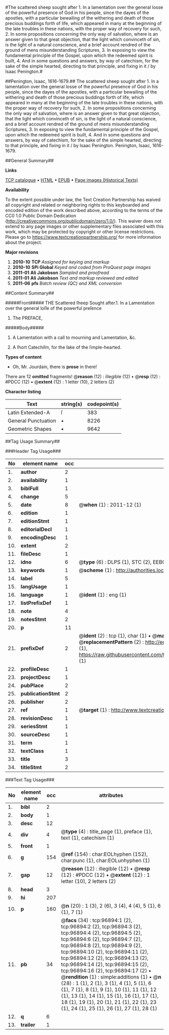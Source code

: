 #The scattered sheep sought after 1. In a lamentation over the general losse of the powerful presence of God in his people, since the dayes of the apostles, with a particular bewailing of the withering and death of those precious buddings forth of life, which appeared in many at the beginning of the late troubles in these nations, with the proper way of recovery for such, 2. In some propositions concerning the only way of salvation, where is an answer given to that great objection, that the light which convinceth of sin, is the light of a natural conscience, and a brief account rendred of the ground of mens misunderstanding Scriptures, 3. In exposing to view the fundamental principle of the Gospel, upon which the redeemed spirit is built, 4. And in some questions and answers, by way of catechism, for the sake of the simple hearted, directing to that principle, and fixing in it / by Isaac Penington.#

##Penington, Isaac, 1616-1679.##
The scattered sheep sought after 1. In a lamentation over the general losse of the powerful presence of God in his people, since the dayes of the apostles, with a particular bewailing of the withering and death of those precious buddings forth of life, which appeared in many at the beginning of the late troubles in these nations, with the proper way of recovery for such, 2. In some propositions concerning the only way of salvation, where is an answer given to that great objection, that the light which convinceth of sin, is the light of a natural conscience, and a brief account rendred of the ground of mens misunderstanding Scriptures, 3. In exposing to view the fundamental principle of the Gospel, upon which the redeemed spirit is built, 4. And in some questions and answers, by way of catechism, for the sake of the simple hearted, directing to that principle, and fixing in it / by Isaac Penington.
Penington, Isaac, 1616-1679.

##General Summary##

**Links**

[TCP catalogue](http://www.ota.ox.ac.uk/tcp/)  • 
[HTML](http://tei.it.ox.ac.uk/tcp/Texts-HTML/free/A54/A54052.html)  • 
[EPUB](http://tei.it.ox.ac.uk/tcp/Texts-EPUB/free/A54/A54052.epub) • 
[Page images (Historical Texts)](https://historicaltexts.jisc.ac.uk/eebo-13044858e)

**Availability**

To the extent possible under law, the Text Creation Partnership has waived all copyright and related or neighboring rights to this keyboarded and encoded edition of the work described above, according to the terms of the CC0 1.0 Public Domain Dedication (http://creativecommons.org/publicdomain/zero/1.0/). This waiver does not extend to any page images or other supplementary files associated with this work, which may be protected by copyright or other license restrictions. Please go to https://www.textcreationpartnership.org/ for more information about the project.

**Major revisions**

1. __2010-10__ __TCP__ *Assigned for keying and markup*
1. __2010-10__ __SPi Global__ *Keyed and coded from ProQuest page images*
1. __2011-01__ __Ali Jakobson__ *Sampled and proofread*
1. __2011-01__ __Ali Jakobson__ *Text and markup reviewed and edited*
1. __2011-06__ __pfs__ *Batch review (QC) and XML conversion*

##Content Summary##

#####Front#####
THE Scattered ſheep Sought after.1. In a Lamentation over the general loſſe of the powerful preſence
1. The PREFACE,

#####Body#####

1. A Lamentation with a call to mourning and Lamentation, &c.

1. A ſhort Catechiſm, for the ſake of the ſimple-hearted.

**Types of content**

  * Oh, Mr. Jourdain, there is **prose** in there!

There are 12 **omitted** fragments! 
 @__reason__ (12) : illegible (12)  •  @__resp__ (12) : #PDCC (12)  •  @__extent__ (12) : 1 letter (10), 2 letters (2)

**Character listing**


|Text|string(s)|codepoint(s)|
|---|---|---|
|Latin Extended-A|ſ|383|
|General Punctuation|•|8226|
|Geometric Shapes|▪|9642|

##Tag Usage Summary##

###Header Tag Usage###

|No|element name|occ|attributes|
|---|---|---|---|
|1.|__author__|2||
|2.|__availability__|1||
|3.|__biblFull__|1||
|4.|__change__|5||
|5.|__date__|8| @__when__ (1) : 2011-12 (1)|
|6.|__edition__|1||
|7.|__editionStmt__|1||
|8.|__editorialDecl__|1||
|9.|__encodingDesc__|1||
|10.|__extent__|2||
|11.|__fileDesc__|1||
|12.|__idno__|6| @__type__ (6) : DLPS (1), STC (2), EEBO-CITATION (1), OCLC (1), VID (1)|
|13.|__keywords__|1| @__scheme__ (1) : http://authorities.loc.gov/ (1)|
|14.|__label__|5||
|15.|__langUsage__|1||
|16.|__language__|1| @__ident__ (1) : eng (1)|
|17.|__listPrefixDef__|1||
|18.|__note__|4||
|19.|__notesStmt__|2||
|20.|__p__|11||
|21.|__prefixDef__|2| @__ident__ (2) : tcp (1), char (1)  •  @__matchPattern__ (2) : ([0-9\-]+):([0-9IVX]+) (1), (.+) (1)  •  @__replacementPattern__ (2) : http://eebo.chadwyck.com/downloadtiff?vid=$1&page=$2 (1), https://raw.githubusercontent.com/textcreationpartnership/Texts/master/tcpchars.xml#$1 (1)|
|22.|__profileDesc__|1||
|23.|__projectDesc__|1||
|24.|__pubPlace__|2||
|25.|__publicationStmt__|2||
|26.|__publisher__|2||
|27.|__ref__|1| @__target__ (1) : http://www.textcreationpartnership.org/docs/. (1)|
|28.|__revisionDesc__|1||
|29.|__seriesStmt__|1||
|30.|__sourceDesc__|1||
|31.|__term__|1||
|32.|__textClass__|1||
|33.|__title__|3||
|34.|__titleStmt__|2||


###Text Tag Usage###

|No|element name|occ|attributes|
|---|---|---|---|
|1.|__bibl__|2||
|2.|__body__|1||
|3.|__desc__|12||
|4.|__div__|4| @__type__ (4) : title_page (1), preface (1), text (1), catechism (1)|
|5.|__front__|1||
|6.|__g__|154| @__ref__ (154) : char:EOLhyphen (152), char:punc (1), char:EOLunhyphen (1)|
|7.|__gap__|12| @__reason__ (12) : illegible (12)  •  @__resp__ (12) : #PDCC (12)  •  @__extent__ (12) : 1 letter (10), 2 letters (2)|
|8.|__head__|3||
|9.|__hi__|207||
|10.|__p__|160| @__n__ (20) : 1 (3), 2 (6), 3 (4), 4 (4), 5 (1), 6 (1), 7 (1)|
|11.|__pb__|34| @__facs__ (34) : tcp:96894:1 (2), tcp:96894:2 (2), tcp:96894:3 (2), tcp:96894:4 (2), tcp:96894:5 (2), tcp:96894:6 (2), tcp:96894:7 (2), tcp:96894:8 (2), tcp:96894:9 (2), tcp:96894:10 (2), tcp:96894:11 (2), tcp:96894:12 (2), tcp:96894:13 (2), tcp:96894:14 (2), tcp:96894:15 (2), tcp:96894:16 (2), tcp:96894:17 (2)  •  @__rendition__ (1) : simple:additions (1)  •  @__n__ (28) : 1 (1), 2 (1), 3 (1), 4 (1), 5 (1), 6 (1), 7 (1), 8 (1), 9 (1), 10 (1), 11 (1), 12 (1), 13 (1), 14 (1), 15 (1), 16 (1), 17 (1), 18 (1), 19 (1), 20 (1), 21 (1), 22 (1), 23 (1), 24 (1), 25 (1), 26 (1), 27 (1), 28 (1)|
|12.|__q__|6||
|13.|__trailer__|1||
